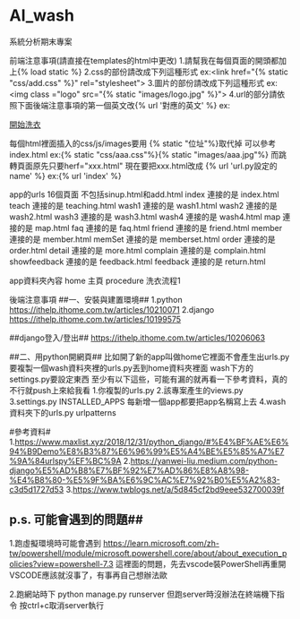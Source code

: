 # AI_wash
系統分析期末專案

前端注意事項(請直接在templates的html中更改)
1.請幫我在每個頁面的開頭都加上{% load static %}
2.css的部份請改成下列這種形式
ex:<link href="{% static "css/add.css" %}" rel="stylesheet">
3.圖片的部份請改成下列這種形式
ex:<img class ="logo" src="{% static "images/logo.jpg" %}">
4.url的部分請依照下面後端注意事項的第一個英文改{% url '對應的英文' %}
ex:<a href="{% url 'wash1' %}"><div  class="text3" id="small">開始洗衣</div></a>   

每個html裡面插入的css/js/images要用 {% static "位址"%}取代掉 可以參考index.html
ex:{% static "css/aaa.css"%}{% static "images/aaa.jpg"%}
而跳轉頁面原先只要herf="xxx.html" 
現在要把xxx.html改成 {% url 'url.py設定的name' %} ex:{% url 'index' %}

app的urls 16個頁面 不包括sinup.html和add.html
index           連接的是   index.html
teach           連接的是   teaching.html
wash1           連接的是   wash1.html
wash2           連接的是   wash2.html
wash3           連接的是   wash3.html
wash4           連接的是   wash4.html
map             連接的是   map.html
faq             連接的是   faq.html
friend          連接的是   friend.html
member          連接的是   member.html
memSet          連接的是   memberset.html
order           連接的是   order.html
detail          連接的是   more.html
complain        連接的是   complain.html
showfeedback    連接的是   feedback.html
feedback        連接的是   return.html

app資料夾內容
home            主頁
procedure       洗衣流程1

後端注意事項
##一、安裝與建置環境##
1.python
https://ithelp.ithome.com.tw/articles/10210071
2.django
https://ithelp.ithome.com.tw/articles/10199575

##django登入/登出##
https://ithelp.ithome.com.tw/articles/10206063

##二、用python開網頁##
比如開了新的app叫做home它裡面不會產生出urls.py
要複製一個wash資料夾裡的urls.py丟到home資料夾裡面
wash下方的settings.py要設定東西
至少有以下這些，可能有漏的就再看一下參考資料，真的不行就push上來給我看
1.你複製的urls.py 
2.該專案產生的views.py
3.settings.py INSTALLED_APPS 每新增一個app都要把app名稱寫上去
4.wash資料夾下的urls.py urlpatterns

#參考資料#
1.https://www.maxlist.xyz/2018/12/31/python_django/#%E4%BF%AE%E6%94%B9Demo%E8%B3%87%E6%96%99%E5%A4%BE%E5%85%A7%E7%9A%84urlspy%EF%BC%9A
2.https://yanwei-liu.medium.com/python-django%E5%AD%B8%E7%BF%92%E7%AD%86%E8%A8%98-%E4%B8%80-%E5%9F%BA%E6%9C%AC%E7%92%B0%E5%A2%83-c3d5d1727d53
3.https://www.twblogs.net/a/5d845cf2bd9eee532700039f



## p.s. 可能會遇到的問題##
1.跑虛擬環境時可能會遇到
https://learn.microsoft.com/zh-tw/powershell/module/microsoft.powershell.core/about/about_execution_policies?view=powershell-7.3
這裡面的問題，先去vscode裝PowerShell再重開VSCODE應該就沒事了，有事再自己想辦法歐

2.跑網站時下 python manage.py runserver
但跑server時沒辦法在終端機下指令 按ctrl+c取消server執行

